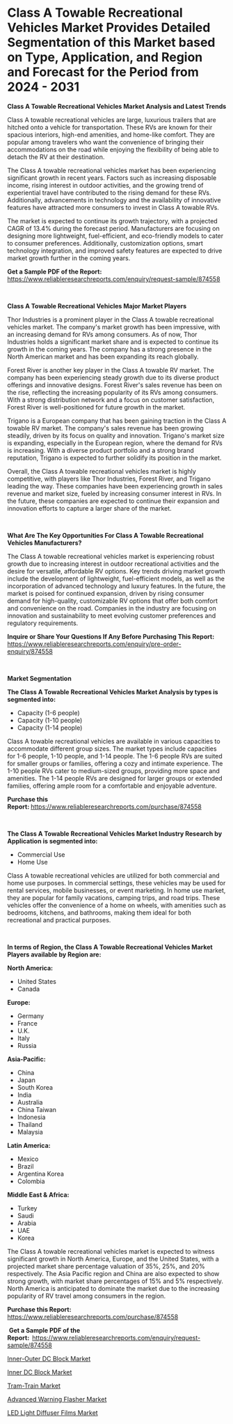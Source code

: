 <p><h1>Class A Towable Recreational Vehicles Market Provides Detailed Segmentation of this Market based on Type, Application, and Region and Forecast for the Period from 2024 - 2031</h1></p><p><strong>Class A Towable Recreational Vehicles Market Analysis and Latest Trends</strong></p>
<p><p>Class A towable recreational vehicles are large, luxurious trailers that are hitched onto a vehicle for transportation. These RVs are known for their spacious interiors, high-end amenities, and home-like comfort. They are popular among travelers who want the convenience of bringing their accommodations on the road while enjoying the flexibility of being able to detach the RV at their destination.</p><p>The Class A towable recreational vehicles market has been experiencing significant growth in recent years. Factors such as increasing disposable income, rising interest in outdoor activities, and the growing trend of experiential travel have contributed to the rising demand for these RVs. Additionally, advancements in technology and the availability of innovative features have attracted more consumers to invest in Class A towable RVs.</p><p>The market is expected to continue its growth trajectory, with a projected CAGR of 13.4% during the forecast period. Manufacturers are focusing on designing more lightweight, fuel-efficient, and eco-friendly models to cater to consumer preferences. Additionally, customization options, smart technology integration, and improved safety features are expected to drive market growth further in the coming years.</p></p>
<p><strong>Get a Sample PDF of the Report:&nbsp;</strong> <a href="https://www.reliableresearchreports.com/enquiry/request-sample/874558">https://www.reliableresearchreports.com/enquiry/request-sample/874558</a></p>
<p>&nbsp;</p>
<p><strong>Class A Towable Recreational Vehicles Major Market Players</strong></p>
<p><p>Thor Industries is a prominent player in the Class A towable recreational vehicles market. The company's market growth has been impressive, with an increasing demand for RVs among consumers. As of now, Thor Industries holds a significant market share and is expected to continue its growth in the coming years. The company has a strong presence in the North American market and has been expanding its reach globally.</p><p>Forest River is another key player in the Class A towable RV market. The company has been experiencing steady growth due to its diverse product offerings and innovative designs. Forest River's sales revenue has been on the rise, reflecting the increasing popularity of its RVs among consumers. With a strong distribution network and a focus on customer satisfaction, Forest River is well-positioned for future growth in the market.</p><p>Trigano is a European company that has been gaining traction in the Class A towable RV market. The company's sales revenue has been growing steadily, driven by its focus on quality and innovation. Trigano's market size is expanding, especially in the European region, where the demand for RVs is increasing. With a diverse product portfolio and a strong brand reputation, Trigano is expected to further solidify its position in the market.</p><p>Overall, the Class A towable recreational vehicles market is highly competitive, with players like Thor Industries, Forest River, and Trigano leading the way. These companies have been experiencing growth in sales revenue and market size, fueled by increasing consumer interest in RVs. In the future, these companies are expected to continue their expansion and innovation efforts to capture a larger share of the market.</p></p>
<p>&nbsp;</p>
<p><strong>What Are The Key Opportunities For Class A Towable Recreational Vehicles Manufacturers?</strong></p>
<p><p>The Class A towable recreational vehicles market is experiencing robust growth due to increasing interest in outdoor recreational activities and the desire for versatile, affordable RV options. Key trends driving market growth include the development of lightweight, fuel-efficient models, as well as the incorporation of advanced technology and luxury features. In the future, the market is poised for continued expansion, driven by rising consumer demand for high-quality, customizable RV options that offer both comfort and convenience on the road. Companies in the industry are focusing on innovation and sustainability to meet evolving customer preferences and regulatory requirements.</p></p>
<p><strong>Inquire or Share Your Questions If Any Before Purchasing This Report:</strong> <a href="https://www.reliableresearchreports.com/enquiry/pre-order-enquiry/874558">https://www.reliableresearchreports.com/enquiry/pre-order-enquiry/874558</a></p>
<p>&nbsp;</p>
<p><strong>Market Segmentation</strong></p>
<p><strong>The Class A Towable Recreational Vehicles Market Analysis by types is segmented into:</strong></p>
<p><ul><li>Capacity (1-6 people)</li><li>Capacity (1-10 people)</li><li>Capacity (1-14 people)</li></ul></p>
<p><p>Class A towable recreational vehicles are available in various capacities to accommodate different group sizes. The market types include capacities for 1-6 people, 1-10 people, and 1-14 people. The 1-6 people RVs are suited for smaller groups or families, offering a cozy and intimate experience. The 1-10 people RVs cater to medium-sized groups, providing more space and amenities. The 1-14 people RVs are designed for larger groups or extended families, offering ample room for a comfortable and enjoyable adventure.</p></p>
<p><strong>Purchase this Report:&nbsp;</strong><a href="https://www.reliableresearchreports.com/purchase/874558">https://www.reliableresearchreports.com/purchase/874558</a></p>
<p>&nbsp;</p>
<p><strong>The Class A Towable Recreational Vehicles Market Industry Research by Application is segmented into:</strong></p>
<p><ul><li>Commercial Use</li><li>Home Use</li></ul></p>
<p><p>Class A towable recreational vehicles are utilized for both commercial and home use purposes. In commercial settings, these vehicles may be used for rental services, mobile businesses, or event marketing. In home use market, they are popular for family vacations, camping trips, and road trips. These vehicles offer the convenience of a home on wheels, with amenities such as bedrooms, kitchens, and bathrooms, making them ideal for both recreational and practical purposes.</p></p>
<p>&nbsp;</p>
<p><strong>In terms of Region, the Class A Towable Recreational Vehicles Market Players available by Region are:</strong></p>
<p>
    <p> <strong> North America: </strong>
        <ul>
            <li>United States</li>
            <li>Canada</li>
        </ul>
        </p> 
    <p> <strong> Europe: </strong>
        <ul>
            <li>Germany</li>
            <li>France</li>
            <li>U.K.</li>
            <li>Italy</li>
            <li>Russia</li>
        </ul>
        </p> 
    <p> <strong> Asia-Pacific: </strong>
        <ul>
            <li>China</li>
            <li>Japan</li>
            <li>South Korea</li>
            <li>India</li>
            <li>Australia</li>
            <li>China Taiwan</li>
            <li>Indonesia</li>
            <li>Thailand</li>
            <li>Malaysia</li>
        </ul>
        </p> 
    <p> <strong> Latin America: </strong>
        <ul>
            <li>Mexico</li>
            <li>Brazil</li>
            <li>Argentina Korea</li>
            <li>Colombia</li>
        </ul>
        </p> 
    <p> <strong> Middle East & Africa: </strong>
        <ul>
            <li>Turkey</li>
            <li>Saudi</li>
            <li>Arabia</li>
            <li>UAE</li>
            <li>Korea</li>
        </ul>
    </p>
    </p>
<p><p>The Class A towable recreational vehicles market is expected to witness significant growth in North America, Europe, and the United States, with a projected market share percentage valuation of 35%, 25%, and 20% respectively. The Asia Pacific region and China are also expected to show strong growth, with market share percentages of 15% and 5% respectively. North America is anticipated to dominate the market due to the increasing popularity of RV travel among consumers in the region.</p></p>
<p><strong>Purchase this Report: </strong><a href="https://www.reliableresearchreports.com/purchase/874558">https://www.reliableresearchreports.com/purchase/874558</a></p>
<p>&nbsp;<strong>Get a Sample PDF of the Report:&nbsp;&nbsp;</strong><a href="https://www.reliableresearchreports.com/enquiry/request-sample/874558">https://www.reliableresearchreports.com/enquiry/request-sample/874558</a></p>
<p><strong></strong></p>
<p><p><a href="https://view.publitas.com/reportprime-1/inner-outer-dc-block-market-size-global-industry-overview-market-segmentation-and-forecast-2024-to-2031/">Inner-Outer DC Block Market</a></p><p><a href="https://view.publitas.com/reportprime-1/inner-dc-block-market-size-and-examines-its-market-scope-with-a-primary-focus-on-growth-opportunities-and-forecasted-trends-spanning-from-2024-to-2031/">Inner DC Block Market</a></p><p><a href="https://crocus-run-b5a.notion.site/Tram-Train-Market-Challenges-Opportunities-and-Growth-Drivers-and-Major-Market-Players-forecasted-4e3bb0c6af8e490bb24acb70f34ec908">Tram-Train Market</a></p><p><a href="https://metal-farmhouse-e95.notion.site/Advanced-Warning-Flasher-Market-Size-Reflecting-a-Forecast-Till-2031-Market-By-Type-By-Application-9b5fc405bb254f099861519bd77b614a">Advanced Warning Flasher Market</a></p><p><a href="https://gratis-rainforest-2ca.notion.site/LED-Light-Diffuser-Films-Market-Offer-Valuable-Insights-into-Market-Size-Market-Share-Market-Trend-ed6568fd31224d6f9ba39ee76bbcc3e1">LED Light Diffuser Films Market</a></p></p>